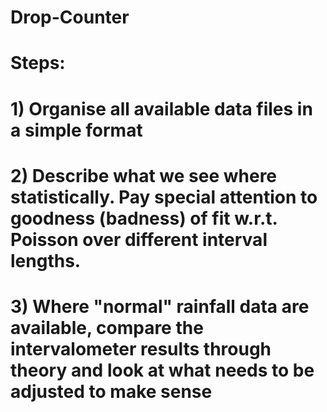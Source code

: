 # Drop-Counter
# Steps:
# 1) Organise all available data files in a simple format 
# 2) Describe what we see where statistically. Pay special attention to goodness (badness) of fit w.r.t. Poisson over different interval lengths.  
# 3) Where "normal" rainfall data are available, compare the intervalometer results through theory and look at what needs to be adjusted to make sense 
